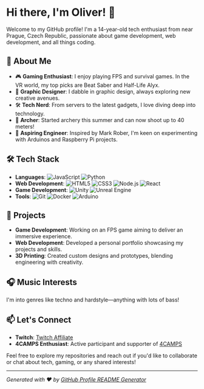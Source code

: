 # Hi there, I'm Oliver! 👋

Welcome to my GitHub profile! I'm a 14-year-old tech enthusiast from near Prague, Czech Republic, passionate about game development, web development, and all things coding.

## 🚀 About Me

- 🎮 **Gaming Enthusiast**: I enjoy playing FPS and survival games. In the VR world, my top picks are Beat Saber and Half-Life Alyx.
- 🎨 **Graphic Designer**: I dabble in graphic design, always exploring new creative avenues.
- 🛠 **Tech Nerd**: From servers to the latest gadgets, I love diving deep into technology.
- 🏹 **Archer**: Started archery this summer and can now shoot up to 40 meters!
- 🧠 **Aspiring Engineer**: Inspired by Mark Rober, I'm keen on experimenting with Arduinos and Raspberry Pi projects.

## 🛠 Tech Stack

- **Languages**: ![JavaScript](https://img.shields.io/badge/-JavaScript-F7DF1E?style=flat&logo=javascript&logoColor=black) ![Python](https://img.shields.io/badge/-Python-3776AB?style=flat&logo=python&logoColor=white)
- **Web Development**: ![HTML5](https://img.shields.io/badge/-HTML5-E34F26?style=flat&logo=html5&logoColor=white) ![CSS3](https://img.shields.io/badge/-CSS3-1572B6?style=flat&logo=css3&logoColor=white) ![Node.js](https://img.shields.io/badge/-Node.js-339933?style=flat&logo=nodedotjs&logoColor=white) ![React](https://img.shields.io/badge/-React-61DAFB?style=flat&logo=react&logoColor=black)
- **Game Development**: ![Unity](https://img.shields.io/badge/-Unity-000000?style=flat&logo=unity&logoColor=white) ![Unreal Engine](https://img.shields.io/badge/-Unreal%20Engine-313131?style=flat&logo=unreal-engine&logoColor=white)
- **Tools**: ![Git](https://img.shields.io/badge/-Git-F05032?style=flat&logo=git&logoColor=white) ![Docker](https://img.shields.io/badge/-Docker-2496ED?style=flat&logo=docker&logoColor=white) ![Arduino](https://img.shields.io/badge/-Arduino-00979D?style=flat&logo=arduino&logoColor=white)

## 🌟 Projects

- **Game Development**: Working on an FPS game aiming to deliver an immersive experience.
- **Web Development**: Developed a personal portfolio showcasing my projects and skills.
- **3D Printing**: Created custom designs and prototypes, blending engineering with creativity.

## 🎧 Music Interests

I'm into genres like techno and hardstyle—anything with lots of bass!

## 📫 Let's Connect

- **Twitch**: [Twitch Affiliate](https://www.twitch.tv/yourusername)
- **4CAMPS Enthusiast**: Active participant and supporter of [4CAMPS](https://www.4camps.cz/)

Feel free to explore my repositories and reach out if you'd like to collaborate or chat about tech, gaming, or any shared interests!

---

*Generated with ❤️ by [GitHub Profile README Generator](https://rahuldkjain.github.io/gh-profile-readme-generator/)*

